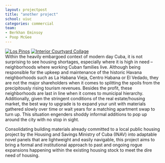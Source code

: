 ```yaml
---
layout: projectpost
title: "another project"
school: uiuc
categories: commercial
team:
- Berkhan Eminsoy
- Poop McGee
---
```

<div id="slider">
  <a href="{{ site.baseurl }}{% link /assets/img/projects/losPinos/0509_LosPinosMaster@1to2000_36x36_BE.jpg %}"><img src="{{ site.baseurl }}{% link /assets/img/projects/losPinos/0509_LosPinosMaster@1to2000_36x36_BE.jpg %}" title="Los Pinos" data-caption="Oblique Axonometric Drawing"></a>
  <a href="{{ site.baseurl }}{% link /assets/img/projects/losPinos/1003_Collage01_Master.png%}"><img data-src-2x="{{ site.baseurl }}{% link /assets/img/projects/losPinos/1003_Collage01_Master.png%}" title="Los Pinos" alt="Interior Courtyard Collage"></a>
</div>
Within the heavily embargoed context of modern day Cuba, it is not surprising to see housing shortages, especially where it is high in need –neighborhoods where working Cuban families live. Although being responsible for the upkeep and maintenance of the historic Havana neighborhoods such as La Habana Vieja, Centro Habana or El Vedado, they are not the major shareholders when it comes to splitting the spoils from the precipitously rising tourism revenues. Besides the profit, these neighborhoods are last in line when it comes to municipal hierarchy. Additionally, given the stringent conditions of the real estate/housing market, the best way to upgrade is to expand your unit with materials gathered slowly over time or wait years for a matching apartment swap to turn up. This situation engenders shoddy informal additions to pop up around the city with no stop in sight.

Consolidating building materials already committed to a local public housing project by the Housing and Savings Ministry of Cuba (INAV) into adaptable novel panels that are lightweight and easily navigable, this project aims to bring a formal and institutional approach to past and ongoing rogue expansions happening within the existing housing stock to meet the dire need of housing.

<!--
<img src="img/1.jpg" alt="Minimum required attributes">
	<img data-src="img/2.jpg" src="" alt="Use data-src for on-demand loading">
	<img data-src="img/3.jpg" data-src-2x="img/3@2x.jpg" src="" alt="Use data-src-2x for HiDPI devices">
	<a href="http://example.com"><img data-src="img/4.jpg" src="" alt="Links work too"></a>
-->

<!--
<figure class="full-width">
  <a href="{{ site.baseurl }}{% link /assets/img/projects/losPinos/0509_LosPinosMaster@1to2000_36x36_BE.jpg %}"><img src="{{ site.baseurl }}{% link /assets/img/projects/losPinos/0509_LosPinosMaster@1to2000_36x36_BE.jpg %}"><figcaption>Los Pinos Neighborhood - Oblique Axonometric Drawing</figcaption></a>
  <a href="{{ site.baseurl }}{% link /assets/img/projects/losPinos/1003_Collage01_Master.png%}"><img src="{{ site.baseurl }}{% link /assets/img/projects/losPinos/1003_Collage01_Master.png%}"><figcaption>Interior Courtyard Collage</figcaption></a>
</figure>
-->

<!--
![Los Pinos Neighborhood - Oblique Axonometric Drawing]({{site.baseurl}}{% link /assets/img/projects/losPinos/0509_LosPinosMaster@1to2000_36x36_BE.jpg %})

![Interior Courtyard Collage](./../assets/img/projects/losPinos/1003_Collage01_Master.png)
-->